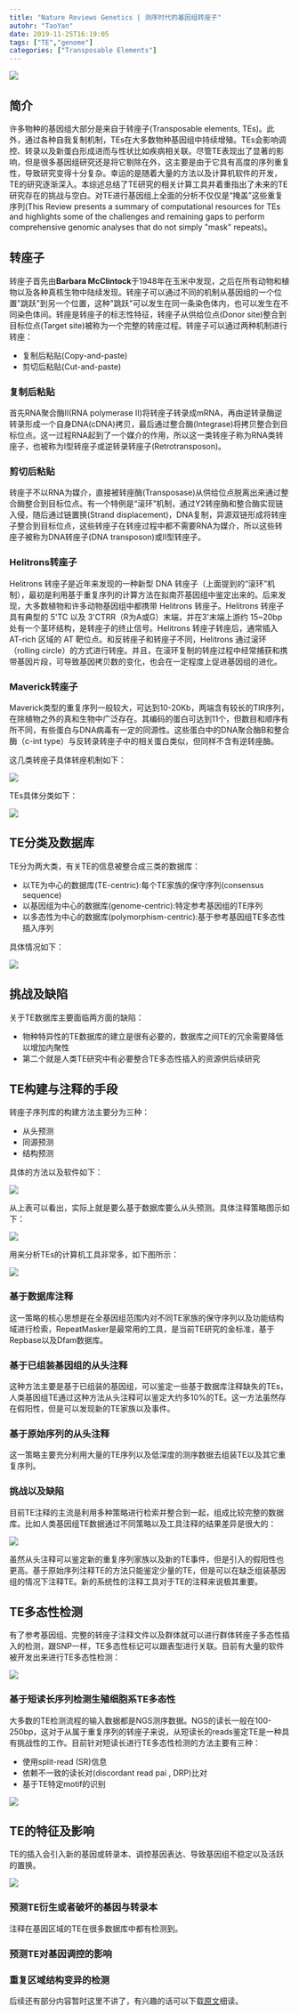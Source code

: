```yaml
---
title: "Nature Reviews Genetics | 测序时代的基因组转座子"
autohr: "TaoYan"
date: 2019-11-25T16:19:05
tags: ["TE","genome"]
categories: ["Transposable Elements"]
---
```


![](https://raw.githubusercontent.com/YTLogos/pic_link/master/img/20191127103914.png)

## 简介

许多物种的基因组大部分是来自于转座子(Transposable elements, TEs)。此外，通过各种自我复制机制，TEs在大多数物种基因组中持续增殖。TEs会影响调控、转录以及新蛋白形成进而与性状比如疾病相关联。尽管TE表现出了显著的影响，但是很多基因组研究还是将它剔除在外，这主要是由于它具有高度的序列重复性，导致研究变得十分复杂。幸运的是随着大量的方法以及计算机软件的开发，TE的研究逐渐深入。本综述总结了TE研究的相关计算工具并着重指出了未来的TE研究存在的挑战与空白。对TE进行基因组上全面的分析不仅仅是“掩盖”这些重复序列(This Review presents a summary of computational resources for TEs and highlights some of the challenges and remaining gaps to perform comprehensive genomic analyses that do not simply "mask" repeats)。

<!--more-->

## 转座子
转座子首先由**Barbara McClintock**于1948年在玉米中发现，之后在所有动物和植物以及各种真核生物中陆续发现。转座子可以通过不同的机制从基因组的一个位置"跳跃"到另一个位置，这种"跳跃"可以发生在同一条染色体内，也可以发生在不同染色体间。转座是转座子的标志性特征，转座子从供给位点(Donor site)整合到目标位点(Target site)被称为一个完整的转座过程。转座子可以通过两种机制进行转座：

* 复制后粘贴(Copy-and-paste)
* 剪切后粘贴(Cut-and-paste)

### 复制后粘贴

首先RNA聚合酶Ⅱ(RNA polymerase Ⅱ)将转座子转录成mRNA，再由逆转录酶逆转录形成一个自身DNA(cDNA)拷贝，最后通过整合酶(Integrase)将拷贝整合到目标位点。这一过程RNA起到了一个媒介的作用，所以这一类转座子称为RNA类转座子，也被称为Ⅰ型转座子或逆转录转座子(Retrotransposon)。

### 剪切后粘贴

转座子不以RNA为媒介，直接被转座酶(Transposase)从供给位点脱离出来通过整合酶整合到目标位点。有一个特例是“滚环”机制，通过Y2转座酶和整合酶实现链入侵，随后通过链置换(Strand displacement)，DNA复制，异源双链形成将转座子整合到目标位点，这些转座子在转座过程中都不需要RNA为媒介，所以这些转座子被称为DNA转座子(DNA transposon)或Ⅱ型转座子。

### Helitrons转座子

Helitrons 转座子是近年来发现的一种新型 DNA 转座子（上面提到的“滚环”机制），最初是利用基于重复序列的计算方法在拟南芥基因组中鉴定出来的。后来发现，大多数植物和许多动物基因组中都携带 Helitrons 转座子。Helitrons 转座子具有典型的 5'TC 以及 3'CTRR（R为A或G）末端，并在3'末端上游约 15~20bp 处有一个茎环结构，是转座子的终止信号。Helitrons 转座子转座后，通常插入 AT-rich 区域的 AT 靶位点。和反转座子和转座子不同，Helitrons 通过滚环（rolling circle）的方式进行转座。并且，在滚环复制的转座过程中经常捕获和携带基因片段，可导致基因拷贝数的变化，也会在一定程度上促进基因组的进化。

### Maverick转座子

Maverick类型的重复序列一般较大，可达到10-20Kb，两端含有较长的TIR序列，在除植物之外的真和生物中广泛存在。其编码的蛋白可达到11个，但数目和顺序有所不同，有些蛋白与DNA病毒有一定的同源性。这些蛋白中的DNA聚合酶B和整合酶（c-int type）与反转录转座子中的相关蛋白类似，但同样不含有逆转座酶。

这几类转座子具体转座机制如下：

![](https://raw.githubusercontent.com/YTLogos/pic_link/master/img/20191129114532.png)

TEs具体分类如下：

![](https://raw.githubusercontent.com/YTLogos/pic_link/master/img/20191203113721.png)

## TE分类及数据库

TE分为两大类，有关TE的信息被整合成三类的数据库：

* 以TE为中心的数据库(TE-centric):每个TE家族的保守序列(consensus sequence)
* 以基因组为中心的数据库(genome-centric):特定参考基因组的TE序列
* 以多态性为中心的数据库(polymorphism-centric):基于参考基因组TE多态性插入序列

具体情况如下：

![](https://raw.githubusercontent.com/YTLogos/pic_link/master/img/20191203161725.png)


## 挑战及缺陷

关于TE数据库主要面临两方面的缺陷：

* 物种特异性的TE数据库的建立是很有必要的，数据库之间TE的冗余需要降低以增加内聚性
* 第二个就是人类TE研究中有必要整合TE多态性插入的资源供后续研究

## TE构建与注释的手段

转座子序列库的构建方法主要分为三种：

* 从头预测
* 同源预测
* 结构预测

具体的方法以及软件如下：

![](https://raw.githubusercontent.com/YTLogos/pic_link/master/img/20191203163312.png)

从上表可以看出，实际上就是要么基于数据库要么从头预测。具体注释策略图示如下：

![](https://raw.githubusercontent.com/YTLogos/pic_link/master/img/20191203163746.png)

用来分析TEs的计算机工具非常多，如下图所示：

![](https://raw.githubusercontent.com/YTLogos/pic_link/master/img/20191203170109.png)

### 基于数据库注释

这一策略的核心思想是在全基因组范围内对不同TE家族的保守序列以及功能结构域进行检索，RepeatMasker是最常用的工具，是当前TE研究的金标准，基于Repbase以及Dfam数据库。

### 基于已组装基因组的从头注释

这种方法主要是基于已组装的基因组，可以鉴定一些基于数据库注释缺失的TEs，人类基因组TE通过这种方法从头注释可以鉴定大约多10%的TE。这一方法虽然存在假阳性，但是可以发现新的TE家族以及事件。

### 基于原始序列的从头注释

这一策略主要充分利用大量的TE序列以及低深度的测序数据去组装TE以及其它重复序列。

### 挑战以及缺陷

目前TE注释的主流是利用多种策略进行检索并整合到一起，组成比较完整的数据库。比如人类基因组TE数据通过不同策略以及工具注释的结果差异是很大的：

![](https://raw.githubusercontent.com/YTLogos/pic_link/master/img/20191203165812.png)

虽然从头注释可以鉴定新的重复序列家族以及新的TE事件，但是引入的假阳性也更高。基于原始序列注释TE的方法只能鉴定少量的TE，但是可以在缺乏组装基因组的情况下注释TE。新的系统性的注释工具对于TE的注释来说极其重要。

## TE多态性检测

有了参考基因组、完整的转座子注释文件以及群体就可以进行群体转座子多态性插入的检测，跟SNP一样，TE多态性标记可以跟表型进行关联。目前有大量的软件被开发出来进行TE多态性检测：

![](https://raw.githubusercontent.com/YTLogos/pic_link/master/img/20191203173422.png)

### 基于短读长序列检测生殖细胞系TE多态性

大多数的TE检测流程的输入数据都是NGS测序数据。NGS的读长一般在100-250bp，这对于从属于重复序列的转座子来说，从短读长的reads鉴定TE是一种具有挑战性的工作。目前针对短读长进行TE多态性检测的方法主要有三种：

* 使用split-read (SR)信息
* 依赖不一致的读长对(discordant read pai , DRP)比对
* 基于TE特定motif的识别

![](https://raw.githubusercontent.com/YTLogos/pic_link/master/img/20191203183128.png)

## TE的特征及影响

TE的插入会引入新的基因或转录本、调控基因表达、导致基因组不稳定以及活跃的置换。

![](https://raw.githubusercontent.com/YTLogos/pic_link/master/img/20191203190952.png)

### 预测TE衍生或者破坏的基因与转录本

注释在基因区域的TE在很多数据库中都有检测到。

### 预测TE对基因调控的影响

### 重复区域结构变异的检测

后续还有部分内容暂时这里不讲了，有兴趣的话可以下载[原文](https://www.nature.com/articles/s41576-018-0050-x.pdf)细读。












